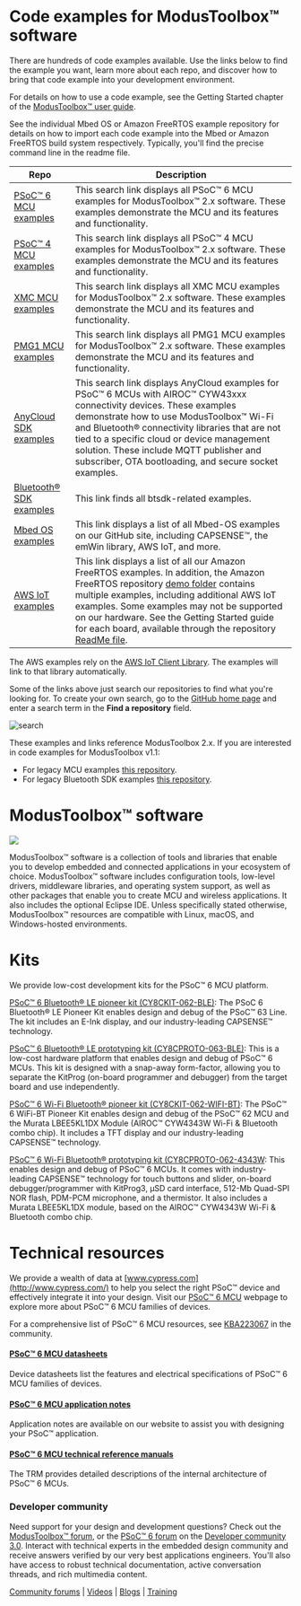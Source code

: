 # Code examples for ModusToolbox™ software

There are hundreds of code examples available. Use the links below to find the example you want, learn more about each repo, and discover how to bring that code example into your development environment.

For details on how to use a code example, see the Getting Started chapter of the [ModusToolbox™ user guide](http://www.cypress.com/ModusToolboxUserGuide).

See the individual Mbed OS or Amazon FreeRTOS example repository for details on how to import each code example into the Mbed or Amazon FreeRTOS build system respectively. Typically, you'll find the precise command line in the readme file. 

| Repo | Description |
| ----- | ----- |
|[PSoC™ 6 MCU examples](https://github.com/Infineon?q=mtb-example-psoc6%20NOT%20Deprecated) | This search link displays all PSoC™ 6 MCU examples for ModusToolbox™ 2.x software. These examples demonstrate the MCU and its features and functionality. |
|[PSoC™ 4 MCU examples](https://github.com/Infineon?q=mtb-example-psoc4%20NOT%20Deprecated) | This search link displays all PSoC™ 4 MCU examples for ModusToolbox™ 2.x software. These examples demonstrate the MCU and its features and functionality. |
|[XMC MCU examples](https://github.com/Infineon?q=mtb-example-xmc%20NOT%20Deprecated) | This search link displays all XMC MCU examples for ModusToolbox™ 2.x software. These examples demonstrate the MCU and its features and functionality. |
|[PMG1 MCU examples](https://github.com/Infineon?q=mtb-example-pmg1%20NOT%20Deprecated) | This search link displays all PMG1 MCU examples for ModusToolbox™ 2.x software. These examples demonstrate the MCU and its features and functionality. |
|[AnyCloud SDK examples](https://github.com/Infineon?q=mtb-example-anycloud%20NOT%20Deprecated) | This search link displays AnyCloud examples for PSoC™ 6 MCUs with AIROC™ CYW43xxx connectivity devices. These examples demonstrate how to use ModusToolbox™ Wi-Fi and Bluetooth® connectivity libraries that are not tied to a specific cloud or device management solution. These include MQTT publisher and subscriber, OTA bootloading, and secure socket examples. |
|[Bluetooth® SDK examples](https://github.com/Infineon?q=%22mtb-example-btsdk%22%20NOT%20Deprecated)| This link finds all btsdk-related examples. |
|[Mbed OS examples](https://github.com/Infineon?q=mbed-os-example%20NOT%20Deprecated) |This link displays a list of all Mbed-OS examples on our GitHub site, including CAPSENSE™, the emWin library, AWS IoT, and more.|
|[AWS IoT examples](https://github.com/Infineon?q=afr-example%20NOT%20Deprecated) |This link displays a list of all our Amazon FreeRTOS examples. In addition, the Amazon FreeRTOS repository [demo folder](https://github.com/Infineon/amazon-freertos/tree/master/demos) contains multiple examples, including additional AWS IoT examples. Some examples may not be supported on our hardware. See the Getting Started guide for each board, available through the repository [ReadMe file](https://github.com/Infineon/amazon-freertos/blob/master/README.md).|

The AWS examples rely on the [AWS IoT Client Library](https://github.com/Infineon/aws-iot). The examples will link to that library automatically.

Some of the links above just search our repositories to find what you're looking for. To create your own search, go to the [GitHub home page](https://github.com/Infineon) and enter a search term in the **Find a repository** field.

![search](Images/search.png)

These examples and links reference ModusToolbox 2.x. If you are interested in code examples for ModusToolbox v1.1:

- For legacy MCU examples [this repository](https://github.com/Infineon/Code-Examples-for-the-ModusToolbox-PSoC-6-SDK).
- For legacy Bluetooth SDK examples [this repository](https://github.com/Infineon/Code-Examples-BT-SDK-for-ModusToolbox). 

# ModusToolbox™ software
![](Images/MTbanner.png)

ModusToolbox™ software is a collection of tools and libraries that enable you to develop embedded and connected applications in your ecosystem of choice. ModusToolbox™ software includes configuration tools, low-level drivers, middleware libraries, and operating system support, as well as other packages that enable you to create MCU and wireless applications. It also includes the optional Eclipse IDE. Unless specifically stated otherwise, ModusToolbox™ resources are compatible with Linux, macOS, and Windows-hosted environments.

# Kits
We provide low-cost development kits for the PSoC™ 6 MCU platform.

[PSoC™ 6 Bluetooth® LE pioneer kit (CY8CKIT-062-BLE)](http://www.cypress.com/cy8ckit-062-ble): The PSoC 6 Bluetooth® LE Pioneer Kit enables design and debug of the PSoC™ 63 Line. The kit includes an E-Ink display, and our industry-leading CAPSENSE™ technology.

[PSoC™ 6 Bluetooth® LE prototyping kit (CY8CPROTO-063-BLE)](https://www.cypress.com/documentation/development-kitsboards/psoc-6-ble-prototyping-kit-cy8cproto-063-ble): This is a low-cost hardware platform that enables design and debug of PSoC™ 6 MCUs. This kit is designed with a snap-away form-factor, allowing you to separate the KitProg (on-board programmer and debugger) from the target board and use independently.

[PSoC™ 6 Wi-Fi Bluetooth® pioneer kit (CY8CKIT-062-WIFI-BT)](http://www.cypress.com/CY8CKIT-062-WiFi-BT): The PSoC™ 6 WiFi-BT Pioneer Kit enables design and debug of the PSoC™ 62 MCU and the Murata LBEE5KL1DX Module (AIROC™ CYW4343W Wi-Fi & Bluetooth combo chip). It includes a TFT display and our industry-leading CAPSENSE™ technology.

[PSoC™ 6 Wi-Fi Bluetooth® prototyping kit (CY8CPROTO-062-4343W](http://www.cypress.com/cy8cproto-062-4343w): This enables design and debug of PSoC™ 6 MCUs. It comes with industry-leading CAPSENSE™ technology for touch buttons and slider, on-board debugger/programmer with KitProg3, μSD card interface, 512-Mb Quad-SPI NOR flash, PDM-PCM microphone, and a thermistor. It also includes a Murata LBEE5KL1DX module, based on the AIROC™ CYW4343W Wi-Fi & Bluetooth combo chip.

# Technical resources

We provide a wealth of data at [www.cypress.com](http://www.cypress.com/) to help you select the right PSoC™ device and effectively integrate it into your design. Visit our [PSoC™ 6 MCU](http://www.cypress.com/psoc6) webpage to explore more about PSoC™ 6 MCU families of devices.

For a comprehensive list of PSoC™ 6 MCU resources, see [KBA223067](https://community.cypress.com/docs/DOC-14644) in the community.

#### [PSoC™ 6 MCU datasheets](http://www.cypress.com/psoc6ds)
Device datasheets list the features and electrical specifications of PSoC™ 6 MCU families of devices.

#### [PSoC™ 6 MCU application notes](http://www.cypress.com/psoc6an)
Application notes are available on our website to assist you with designing your PSoC™ application.

#### [PSoC™ 6 MCU technical reference manuals](http://www.cypress.com/psoc6trm)
The TRM provides detailed descriptions of the internal architecture of PSoC™ 6 MCUs.

### Developer community ##

Need support for your design and development questions? Check out the [ModusToolbox™ forum](https://community.cypress.com/community/modustoolbox/overview), or the [PSoC™ 6 forum](https://community.cypress.com/community/psoc-6) on the [Developer community 3.0](https://community.cypress.com/welcome). Interact with technical experts in the embedded design community and receive answers verified by our very best applications engineers. You'll also have access to robust technical documentation, active conversation threads, and rich multimedia content.

[Community forums](https://community.cypress.com/welcome) | [Videos](http://www.cypress.com/video-library) | [Blogs](http://www.cypress.com/blog) | [Training](http://www.cypress.com/training)
